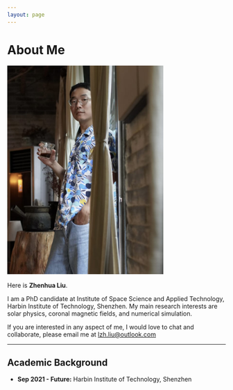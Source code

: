 ```yaml
---
layout: page
---
```


# About Me

<img src="zhenhua.jpg" class="floatpic" width="360" height="480">

Here is **Zhenhua Liu**.

I am a PhD candidate at Institute of Space Science and Applied Technology, Harbin Institute of Technology, Shenzhen. My main research interests are solar physics, coronal magnetic fields, and numerical simulation. 

If you are interested in any aspect of me, I would love to chat and collaborate, please email me at lzh.liu@outlook.com

---

## Academic Background

- **Sep 2021 - Future:** Harbin Institute of Technology, Shenzhen

